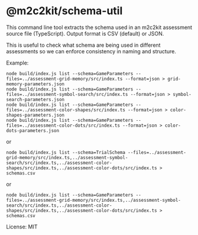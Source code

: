 # @m2c2kit/schema-util

This command line tool extracts the schema used in an m2c2kit assessment source file (TypeScript). Output format is CSV (default) or JSON.

This is useful to check what schema are being used in different assessments so we can enforce consistency in naming and structure.

Example:

```
node build/index.js list --schema=GameParameters --files=../assessment-grid-memory/src/index.ts --format=json > grid-memory-parameters.json
node build/index.js list --schema=GameParameters --files=../assessment-symbol-search/src/index.ts --format=json > symbol-search-parameters.json
node build/index.js list --schema=GameParameters --files=../assessment-color-shapes/src/index.ts --format=json > color-shapes-parameters.json
node build/index.js list --schema=GameParameters --files=../assessment-color-dots/src/index.ts --format=json > color-dots-parameters.json
```

or

```
node build/index.js list --schema=TrialSchema --files=../assessment-grid-memory/src/index.ts,../assessment-symbol-search/src/index.ts,../assessment-color-shapes/src/index.ts,../assessment-color-dots/src/index.ts > schemas.csv
```

or

```
node build/index.js list --schema=GameParameters --files=../assessment-grid-memory/src/index.ts,../assessment-symbol-search/src/index.ts,../assessment-color-shapes/src/index.ts,../assessment-color-dots/src/index.ts > schemas.csv
```

License: MIT
